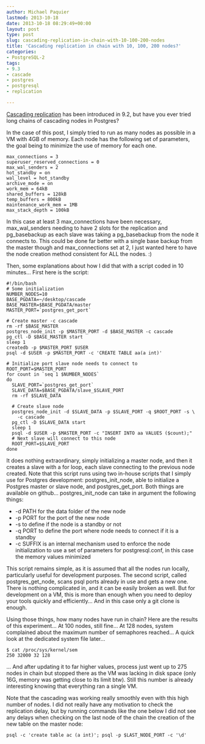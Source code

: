 ```yaml
---
author: Michael Paquier
lastmod: 2013-10-18
date: 2013-10-18 08:29:49+00:00
layout: post
type: post
slug: cascading-replication-in-chain-with-10-100-200-nodes
title: 'Cascading replication in chain with 10, 100, 200 nodes?'
categories:
- PostgreSQL-2
tags:
- 9.3
- cascade
- postgres
- postgresql
- replication

---
```

[Cascading replication](/postgresql-2/cascading-replication-in-postgresql/) has been introduced in 9.2, but have you ever tried long chains of cascading nodes in Postgres?

In the case of this post, I simply tried to run as many nodes as possible in a VM with 4GB of memory. Each node has the following set of parameters, the goal being to minimize the use of memory for each one.

    max_connections = 3
    superuser_reserved_connections = 0
    max_wal_senders = 2
    hot_standby = on
    wal_level = hot_standby
    archive_mode = on
    work_mem = 64kB
    shared_buffers = 128kB
    temp_buffers = 800kB
    maintenance_work_mem = 1MB
    max_stack_depth = 100kB

In this case at least 3 max\_connections have been necessary, max\_wal\_senders needing to have 2 slots for the replication and pg\_basebackup as each slave was taking a pg\_basebackup from the node it connects to. This could be done far better with a single base backup from the master though and max\_connections set at 2, I just wanted here to have the node creation method consistent for ALL the nodes. :)

Then, some explanations about how I did that with a script coded in 10 minutes... First here is the script:

    #!/bin/bash
    # Some initialization
    NUMBER_NODES=10
    BASE_PGDATA=~/desktop/cascade
    BASE_MASTER=$BASE_PGDATA/master
    MASTER_PORT=`postgres_get_port`

    # Create master -c cascade
    rm -rf $BASE_MASTER
    postgres_node_init -p $MASTER_PORT -d $BASE_MASTER -c cascade
    pg_ctl -D $BASE_MASTER start
    sleep 1
    createdb -p $MASTER_PORT $USER
    psql -d $USER -p $MASTER_PORT -c 'CREATE TABLE aa(a int)'
 
    # Initialize port slave node needs to connect to
    ROOT_PORT=$MASTER_PORT
    for count in `seq 1 $NUMBER_NODES`
    do
      SLAVE_PORT=`postgres_get_port`
      SLAVE_DATA=$BASE_PGDATA/slave_$SLAVE_PORT
      rm -rf $SLAVE_DATA
 
      # Create slave node
      postgres_node_init -d $SLAVE_DATA -p $SLAVE_PORT -q $ROOT_PORT -s \
        -c cascade
      pg_ctl -D $SLAVE_DATA start
      sleep 1
      psql -d $USER -p $MASTER_PORT -c "INSERT INTO aa VALUES ($count);"
      # Next slave will connect to this node
      ROOT_PORT=$SLAVE_PORT
    done

It does nothing extraordinary, simply initializing a master node, and then it creates a slave with a for loop, each slave connecting to the previous node created. Note that this script runs using two in-house scripts that I simply use for Postgres development: postgres\_init\_node, able to initialize a Postgres master or slave node, and postgres\_get\_port. Both things are available on github... postgres\_init\_node can take in argument the following things:

  * -d PATH for the data folder of the new node
  * -p PORT for the port of the new node
  * -s to define if the node is a standby or not
  * -q PORT to define the port where node needs to connect if it is a standby
  * -c SUFFIX is an internal mechanism used to enforce the node initialization to use a set of parameters for postgresql.conf, in this case the memory values minimized

This script remains simple, as it is assumed that all the nodes run locally, particularly useful for development purposes. The second script, called postgres\_get\_node, scans psql ports already in use and gets a new one. There is nothing complicated in, and it can be easily broken as well. But for development on a VM, this is more than enough when you need to deploy your tools quickly and efficiently... And in this case only a git clone is enough.

Using those things, how many nodes have run in chain? Here are the results of this experiment...
At 100 nodes, still fine...
At 128 nodes, system complained about the maximum number of semaphores reached... A quick look at the dedicated system file later...

    $ cat /proc/sys/kernel/sem
    250 32000 32 128

... And after updating it to far higher values, process just went up to 275 nodes in chain but stopped there as the VM was lacking in disk space (only 16G, memory was getting close to its limit btw). Still this number is already interesting knowing that everything ran a single VM.

Note that the cascading was working really smoothly even with this high number of nodes. I did not really have any motivation to check the replication delay, but by running commands like the one below I did not see any delays when checking on the last node of the chain the creation of the new table on the master node:

    psql -c 'create table ac (a int)'; psql -p $LAST_NODE_PORT -c '\d'
